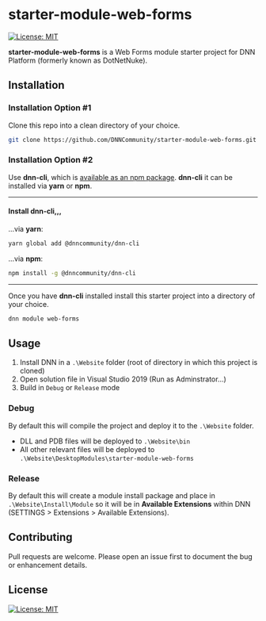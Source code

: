 ﻿# starter-module-web-forms

[![License: MIT](https://img.shields.io/badge/LICENSE-MIT-informational.svg)](https://opensource.org/licenses/MIT)

**starter-module-web-forms** is a Web Forms module starter project for DNN Platform (formerly known as DotNetNuke).

## Installation

### Installation Option #1

Clone this repo into a clean directory of your choice.

```bash
git clone https://github.com/DNNCommunity/starter-module-web-forms.git .
```

### Installation Option #2

Use **dnn-cli**, which is [available as an npm package](https://www.npmjs.com/package/@dnncommunity/dnn-cli).  **dnn-cli** it can be installed via **yarn** or **npm**.

---
#### Install dnn-cli,,,

...via **yarn**:

```bash
yarn global add @dnncommunity/dnn-cli
```

...via **npm**:

```bash
npm install -g @dnncommunity/dnn-cli
```
---

Once you have **dnn-cli** installed install this starter project into a directory of your choice.

```bash
dnn module web-forms
```

## Usage

1. Install DNN in a `.\Website` folder (root of directory in which this project is cloned)
2. Open solution file in Visual Studio 2019 (Run as Adminstrator...)
3. Build in `Debug` or `Release` mode

### Debug

By default this will compile the project and deploy it to the `.\Website` folder.  
- DLL and PDB files will be deployed to `.\Website\bin`
- All other relevant files will be deployed to `.\Website\DesktopModules\starter-module-web-forms`

### Release

By default this will create a module install package and place in `.\Website\Install\Module` so it will be in **Available Extensions** within DNN (SETTINGS > Extensions > Available Extensions).

## Contributing
Pull requests are welcome. Please open an issue first to document the bug or enhancement details.

## License
[![License: MIT](https://img.shields.io/badge/LICENSE-MIT-informational.svg)](https://opensource.org/licenses/MIT)